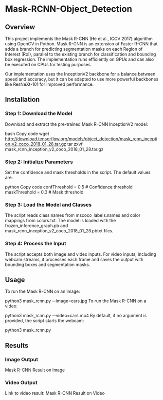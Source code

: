 # Mask-RCNN-Object_Detection

## Overview
This project implements the Mask R-CNN (He et al., ICCV 2017) algorithm using OpenCV in Python. Mask R-CNN is an extension of Faster R-CNN that adds a branch for predicting segmentation masks on each Region of Interest (RoI), parallel to the existing branch for classification and bounding box regression. The implementation runs efficiently on GPUs and can also be executed on CPUs for testing purposes.

Our implementation uses the InceptionV2 backbone for a balance between speed and accuracy, but it can be adapted to use more powerful backbones like ResNeXt-101 for improved performance.

## Installation
### Step 1: Download the Model
Download and extract the pre-trained Mask R-CNN InceptionV2 model:

bash
Copy code
wget http://download.tensorflow.org/models/object_detection/mask_rcnn_inception_v2_coco_2018_01_28.tar.gz
tar zxvf mask_rcnn_inception_v2_coco_2018_01_28.tar.gz
### Step 2: Initialize Parameters
Set the confidence and mask thresholds in the script. The default values are:

python
Copy code
confThreshold = 0.5  # Confidence threshold
maskThreshold = 0.3  # Mask threshold
### Step 3: Load the Model and Classes
The script reads class names from mscoco_labels.names and color mappings from colors.txt. The model is loaded with the frozen_inference_graph.pb and mask_rcnn_inception_v2_coco_2018_01_28.pbtxt files.

### Step 4: Process the Input
The script accepts both image and video inputs. For video inputs, including webcam streams, it processes each frame and saves the output with bounding boxes and segmentation masks.

## Usage
To run the Mask R-CNN on an image:

python3 mask_rcnn.py --image=cars.jpg
To run the Mask R-CNN on a video:

python3 mask_rcnn.py --video=cars.mp4
By default, if no argument is provided, the script starts the webcam:

python3 mask_rcnn.py
## Results
### Image Output
Mask R-CNN Result on Image

### Video Output
Link to video result: Mask R-CNN Result on Video
